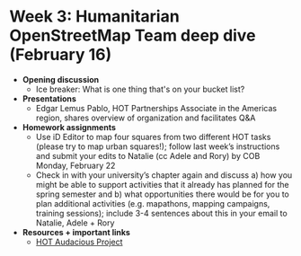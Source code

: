 # Week 3: Humanitarian OpenStreetMap Team deep dive (February 16)
- **Opening discussion**
  - Ice breaker: What is one thing that's on your bucket list?
- **Presentations**
  - Edgar Lemus Pablo, HOT Partnerships Associate in the Americas region, shares overview of organization and facilitates Q&A
- **Homework assignments**
  - Use iD Editor to map four squares from two different HOT tasks (please try to map urban squares!); follow last week’s instructions and submit your edits to Natalie (cc Adele and Rory) by COB Monday, February 22
  - Check in with your university’s chapter again and discuss a) how you might be able to support activities that it already has planned for the spring semester and b) what opportunities there would be for you to plan additional activities (e.g. mapathons, mapping campaigns, training sessions); include 3-4 sentences about this in your email to Natalie, Adele + Rory
- **Resources + important links**
  - [HOT Audacious Project](https://www.hotosm.org/projects/audacious/)
